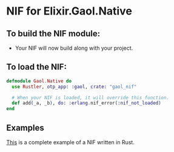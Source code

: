 # NIF for Elixir.Gaol.Native

## To build the NIF module:

- Your NIF will now build along with your project.

## To load the NIF:

```elixir
defmodule Gaol.Native do
  use Rustler, otp_app: :gaol, crate: "gaol_nif"

  # When your NIF is loaded, it will override this function.
  def add(_a, _b), do: :erlang.nif_error(:nif_not_loaded)
end
```

## Examples

[This](https://github.com/rusterlium/NifIo) is a complete example of a NIF written in Rust.
